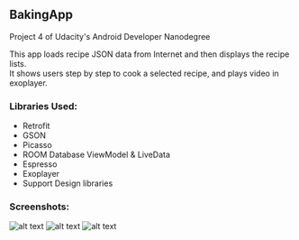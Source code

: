 ## BakingApp

Project 4 of Udacity's Android Developer Nanodegree

This app loads recipe JSON data from Internet and then displays the recipe lists.  
It shows users step by step to cook a selected recipe, and plays video in exoplayer.

### Libraries Used:
* Retrofit
* GSON
* Picasso
* ROOM Database ViewModel & LiveData
* Espresso
* Exoplayer
* Support Design libraries

### Screenshots:
![alt text](https://github.com/go8minMile/BakingApp/blob/master/BakingAppList.png)
![alt text](https://github.com/go8minMile/BakingApp/blob/master/BakingAppWidget.png)
![alt text](https://github.com/go8minMile/BakingApp/blob/master/BakingAppVideo.png)



